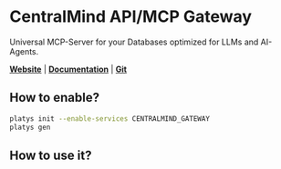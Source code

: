 # CentralMind API/MCP Gateway

Universal MCP-Server for your Databases optimized for LLMs and AI-Agents. 

**[Website](https://centralmind.ai/)** | **[Documentation](https://docs.centralmind.ai/)** | **[Git](https://github.com/centralmind/gateway)**

## How to enable?

```bash
platys init --enable-services CENTRALMIND_GATEWAY
platys gen
```

## How to use it?











